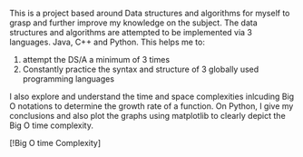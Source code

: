 This is a project based around Data structures and algorithms for myself to grasp and further improve my knowledge on the subject.
The data structures and algorithms are attempted to be implemented via 3 languages. Java, C++ and Python. This helps me to:
1. attempt the DS/A a minimum of 3 times  
2. Constantly practice the syntax and structure of 3 globally used programming languages


I also explore and understand the time and space complexities inlcuding Big O notations to determine the growth rate of a function.
On Python, I give my conclusions and also plot the graphs using matplotlib to clearly depict the Big O time complexity.


[!Big O time Complexity]